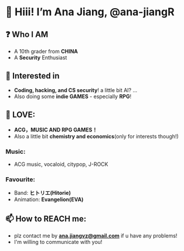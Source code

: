 # 👋 Hiii! I’m **Ana Jiang**, @ana-jiangR

## ❓ Who I AM
   - A 10th grader from **CHINA**
   - A **Security** Enthusiast
   
## 👀 Interested in 
   - **Coding, hacking, and CS security**! a little bit AI? ... 
   - Also doing some **indie GAMES** - especially **RPG**!

## 💞️ LOVE: 
   - **ACG，MUSIC AND RPG GAMES！**
   - Also a little bit **chemistry and economics**(only for interests though!)
   
   ### Music:
   - ACG music, vocaloid, citypop, J-ROCK
       
   ### Favourite:
   - Band: **ヒトリエ(Hitorie)**
   - Animation: **Evangelion(EVA)**
       
## 📫 How to REACH me: 
   - plz contact me by **ana.jiangvz@gmail.com** if u have any problems! 
   - I'm willing to communicate with you!

<!---
ana-jiangR/ana-jiangR is a ✨ special ✨ repository because its `README.md` (this file) appears on your GitHub profile.
You can click the Preview link to take a look at your changes.
--->
